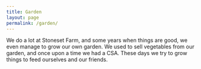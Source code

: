 ```yaml
---
title: Garden
layout: page
permalink: /garden/
---
```


We do a lot at Stoneset Farm, and some years when things are good, we even
manage to grow our own garden. We used to sell vegetables from our garden, and
once upon a time we had a CSA. These days we try to grow things to feed
ourselves and our friends.
